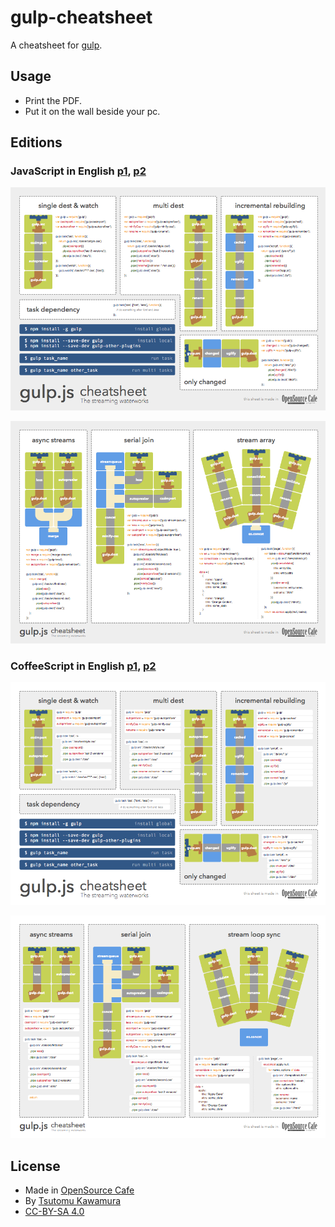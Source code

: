 # gulp-cheatsheet

A cheatsheet for [gulp](https://github.com/gulpjs/gulp).


## Usage

- Print the PDF.
- Put it on the wall beside your pc.


## Editions

### JavaScript in English [p1](https://github.com/osscafe/gulp-cheetsheet/raw/master/dist/en-js-p1.pdf), [p2](https://github.com/osscafe/gulp-cheetsheet/raw/master/dist/en-js-p2.pdf)

[![en-js-p1](images/en-js-p1.png)](https://github.com/osscafe/gulp-cheetsheet/raw/master/dist/en-js-p1.pdf)

[![en-js-p2](images/en-js-p2.png)](https://github.com/osscafe/gulp-cheetsheet/raw/master/dist/en-js-p2.pdf)


### CoffeeScript in English [p1](https://github.com/osscafe/gulp-cheetsheet/raw/master/dist/en-coffee-p1.pdf), [p2](https://github.com/osscafe/gulp-cheetsheet/raw/master/dist/en-coffee-p2.pdf)

[![en-coffee-p1](images/en-coffee-p1.png)](https://github.com/osscafe/gulp-cheetsheet/raw/master/dist/en-coffee-p1.pdf)

[![en-coffee-p2](images/en-coffee-p2.png)](https://github.com/osscafe/gulp-cheetsheet/raw/master/dist/en-coffee-p2.pdf)


## License

- Made in [OpenSource Cafe](http://www.osscafe.net/en/)
- By [Tsutomu Kawamura](https://github.com/cognitom)
- [CC-BY-SA 4.0](http://creativecommons.org/licenses/by-sa/4.0/)

